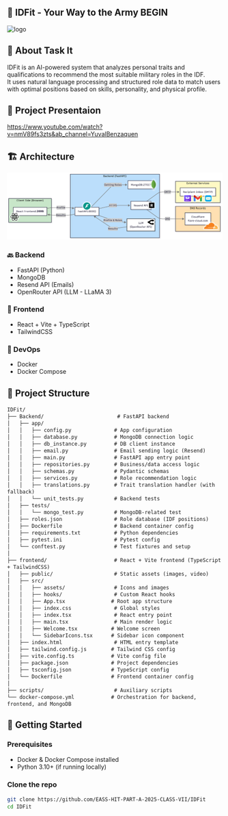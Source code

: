 ## 🚀 IDFit - Your Way to the Army BEGIN

![logo](https://github.com/user-attachments/assets/d4cb7426-6704-4372-b2dd-11922b5b7394)

## 🌟 About Task It
IDFit is an AI-powered system that analyzes personal traits and qualifications to recommend the most suitable military roles in the IDF.  
It uses natural language processing and structured role data to match users with optimal positions based on skills, personality, and physical profile.

## 🎥 Project Presentaion

https://www.youtube.com/watch?v=nmV89fs3zts&ab_channel=YuvalBenzaquen

## 🏗️ Architecture

![ארכיטקטורה](https://raw.githubusercontent.com/EASS-HIT-PART-A-2025-CLASS-VII/IDFit/main/frontend/public/architecture.png)


### 🔙 Backend
- FastAPI (Python)
- MongoDB
- Resend API (Emails)
- OpenRouter API (LLM - LLaMA 3)

### 🎨 Frontend
- React + Vite + TypeScript
- TailwindCSS

### 🐳 DevOps
- Docker
- Docker Compose

## 📁 Project Structure

```plaintext
IDFit/
├── Backend/                        # FastAPI backend
│   ├── app/
│   │   ├── config.py              # App configuration
│   │   ├── database.py            # MongoDB connection logic
│   │   ├── db_instance.py         # DB client instance
│   │   ├── email.py               # Email sending logic (Resend)
│   │   ├── main.py                # FastAPI app entry point
│   │   ├── repositories.py        # Business/data access logic
│   │   ├── schemas.py             # Pydantic schemas
│   │   ├── services.py            # Role recommendation logic
│   │   ├── translations.py        # Trait translation handler (with fallback)
│   │   └── unit_tests.py          # Backend tests
│   ├── tests/
│   │   └── mongo_test.py          # MongoDB-related test
│   ├── roles.json                 # Role database (IDF positions)
│   ├── Dockerfile                 # Backend container config
│   ├── requirements.txt           # Python dependencies
│   ├── pytest.ini                 # Pytest config
│   └── conftest.py                # Test fixtures and setup
│
├── frontend/                      # React + Vite frontend (TypeScript + TailwindCSS)
│   ├── public/                    # Static assets (images, video)
│   ├── src/
│   │   ├── assets/                # Icons and images
│   │   ├── hooks/                 # Custom React hooks
│   │   ├── App.tsx               # Root app structure
│   │   ├── index.css              # Global styles
│   │   ├── index.tsx              # React entry point
│   │   ├── main.tsx               # Main render logic
│   │   ├── Welcome.tsx           # Welcome screen
│   │   └── SidebarIcons.tsx      # Sidebar icon component
│   ├── index.html                 # HTML entry template
│   ├── tailwind.config.js        # Tailwind CSS config
│   ├── vite.config.ts            # Vite config file
│   ├── package.json              # Project dependencies
│   ├── tsconfig.json             # TypeScript config
│   └── Dockerfile                # Frontend container config
│
├── scripts/                       # Auxiliary scripts
└── docker-compose.yml            # Orchestration for backend, frontend, and MongoDB
```

## 🚀 Getting Started

### Prerequisites
- Docker & Docker Compose installed
- Python 3.10+ (if running locally)

### Clone the repo
```bash
git clone https://github.com/EASS-HIT-PART-A-2025-CLASS-VII/IDFit
cd IDFit

